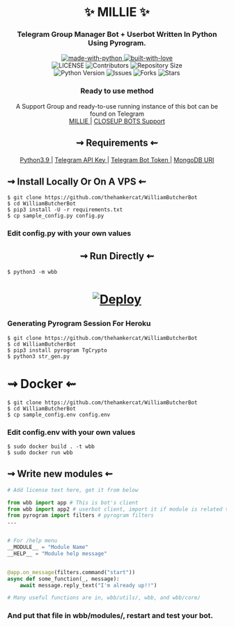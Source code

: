 <h1 align="center"> 
    ✨ MILLIE ✨ 
</h1>

<h3 align="center"> 
    Telegram Group Manager Bot + Userbot Written In Python Using Pyrogram.
</h3>

<p align="center">
    <a href="https://python.org">
        <img src="http://forthebadge.com/images/badges/made-with-python.svg" alt="made-with-python">
    </a>
    <a href="https://GitHub.com/CP-BOTS">
        <img src="http://ForTheBadge.com/images/badges/built-with-love.svg" alt="built-with-love">
    </a> <br>
    <img src="https://img.shields.io/github/license/thehamkercat/WilliamButcherBot?style=for-the-badge&logo=appveyor" alt="LICENSE">
    <img src="https://img.shields.io/github/contributors/thehamkercat/WilliamButcherBot?style=for-the-badge&logo=appveyor" alt="Contributors">
    <img src="https://img.shields.io/github/repo-size/thehamkercat/WilliamButcherBot?style=for-the-badge&logo=appveyor" alt="Repository Size"> <br>
    <img src="https://img.shields.io/badge/python-3.9-green?style=for-the-badge&logo=appveyor" alt="Python Version">
    <img src="https://img.shields.io/github/issues/thehamkercat/WilliamButcherBot?style=for-the-badge&logo=appveyor" alt="Issues">
    <img src="https://img.shields.io/github/forks/thehamkercat/WilliamButcherBot?style=for-the-badge&logo=appveyor" alt="Forks">
    <img src="https://img.shields.io/github/stars/thehamkercat/WilliamButcherBot?style=for-the-badge&logo=appveyor" alt="Stars">
</p>

<h3 align="center"> 
    Ready to use method
</h3>

<p align="center">
    A Support Group and ready-to-use running instance of this bot can be found on Telegram <br>
    <a href="https://t.me/cp_managerbot"> MILLIE </a> | 
    <a href="https://t.me/cpbotssupport"> CLOSEUP BOTS Support </a>
</p>

<h2 align="center"> 
   ⇝ Requirements ⇜
</h2>

<p align="center">
    <a href="https://www.python.org/downloads/release/python-390/"> Python3.9 </a> |
    <a href="https://docs.pyrogram.org/intro/setup#api-keys"> Telegram API Key </a> |
    <a href="https://t.me/botfather"> Telegram Bot Token </a> | 
    <a href="https://telegra.ph/How-To-get-Mongodb-URI-04-06"> MongoDB URI </a>
</p>

<h2 align="left"> 
   ⇝ Install Locally Or On A VPS ⇜
</h2>

```console
$ git clone https://github.com/thehamkercat/WilliamButcherBot
$ cd WilliamButcherBot
$ pip3 install -U -r requirements.txt
$ cp sample_config.py config.py
```
 
<h3 align="left"> 
    Edit <b>config.py</b> with your own values
</h3>

<h2 align="center"> 
   ⇝ Run Directly ⇜
</h2>

```console
$ python3 -m wbb
```

<h1>
    <p align="center">
        <a href="https://heroku.com/deploy?template=https://github.com/CP-BOTS/Millie">
            <img src="https://www.herokucdn.com/deploy/button.svg" alt="Deploy">
        </a>
    </p>
</h1>

<h3 align="left"> 
   Generating Pyrogram Session For Heroku
</h3>

```console
$ git clone https://github.com/thehamkercat/WilliamButcherBot
$ cd WilliamButcherBot
$ pip3 install pyrogram TgCrypto
$ python3 str_gen.py
```

<h1 align="left"> 
   ⇝ Docker ⇜
</h1>

```console
$ git clone https://github.com/thehamkercat/WilliamButcherBot
$ cd WilliamButcherBot
$ cp sample_config.env config.env
```

<h3 align="left"> 
    Edit <b> config.env </b> with your own values
</h3>

```console
$ sudo docker build . -t wbb
$ sudo docker run wbb
```

<h2 align="left"> 
   ⇝ Write new modules ⇜
</h2>

```py
# Add license text here, get it from below

from wbb import app # This is bot's client
from wbb import app2 # userbot client, import it if module is related to userbot
from pyrogram import filters # pyrogram filters
...


# For /help menu
__MODULE__ = "Module Name"
__HELP__ = "Module help message"


@app.on_message(filters.command("start"))
async def some_function(_, message):
    await message.reply_text("I'm already up!!")

# Many useful functions are in, wbb/utils/, wbb, and wbb/core/
```

<h3 align="left"> 
   And put that file in wbb/modules/, restart and test your bot.
</h3>
